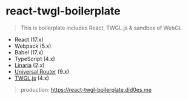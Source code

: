 # react-twgl-boilerplate

> This is boilerplate includes React, TWGL.js & sandbox of WebGL

- React (17.x)
- Webpack (5.x)
- Babel (17.x)
- TypeScript (4.x)
- [Linaria](https://github.com/callstack/linaria#readme) (2.x)
- [Universal Router](https://github.com/kriasoft/universal-router#readme) (9.x)
- [TWGL.js](https://github.com/greggman/twgl.js#readme) (4.x)

> production: https://react-twgl-boilerplate.did0es.me
